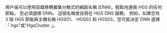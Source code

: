 用戶端可以使用容錯移轉叢集分散式的網路名稱 (DNN)，輕鬆地連絡 HGS 的任何節點。 您必須選擇 DNN。 這個名稱會註冊在 HGS DNS 服務。 例如，如果您有 3 個 HGS 節點與主機名稱 HGS01、 HGS02 和 HGS03，您可能決定 DNN 選擇 「 hgs"或"HgsCluster 」。 


<!-- Appears in guarded-fabric-initialize-hgs-ad-mode-default.md and guarded-fabric-initialize-hgs-tpm-mode-default.md
-->
